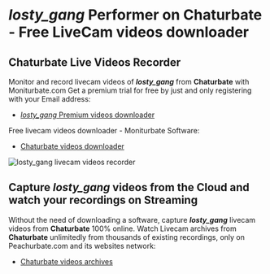 # _losty_gang_ Performer on Chaturbate - Free LiveCam videos downloader

## Chaturbate Live Videos Recorder

Monitor and record livecam videos of **_losty_gang_** from **Chaturbate** with Moniturbate.com
Get a premium trial for free by just and only registering with your Email address:
* [_losty_gang_ Premium videos downloader](https://moniturbate.com/request-demo-licence-key.html)

Free livecam videos downloader - Moniturbate Software:
* [Chaturbate videos downloader](https://moniturbate.com/moniturbate-download-software.html)

![_losty_gang_ livecam videos recorder](https://peachurnet.com/templates/moniturbate-software.png)


## Capture _losty_gang_ videos from the Cloud and watch your recordings on Streaming

Without the need of downloading a software, capture **_losty_gang_** livecam videos from **Chaturbate** 100% online.
Watch Livecam archives from **Chaturbate** unlimitedly from thousands of existing recordings, only on Peachurbate.com and its websites network:
* [Chaturbate videos archives](https://peachurnet.com/)